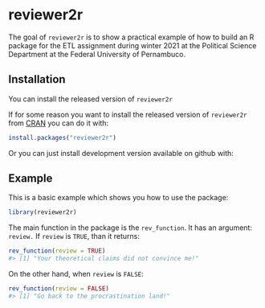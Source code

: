 
# reviewer2r

<!-- badges: start -->

<!-- badges: end -->

The goal of `reviewer2r` is to show a practical example of how to build
an R package for the ETL assignment during winter 2021 at the Political
Science Department at the Federal University of Pernambuco.

## Installation

You can install the released version of `reviewer2r`

If for some reason you want to install the released version of
`reviewer2r` from [CRAN](https://CRAN.R-project.org) you can do it with:

``` r
install.packages("reviewer2r")
```

Or you can just install development version available on github with:

## Example

This is a basic example which shows you how to use the package:

``` r
library(reviewer2r)
```

The main function in the package is the `rev_function`. It has an
argument: `review.` If `review` is `TRUE`, than it returns:

``` r
rev_function(review = TRUE)
#> [1] "Your theoretical claims did not convince me!"
```

On the other hand, when `review` is `FALSE`:

``` r
rev_function(review = FALSE)
#> [1] "Go back to the procrastination land!"
```
